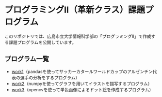 # プログラミングⅡ（革新クラス）課題プログラム
このリポジトリでは、広島市立大学情報科学部の「プログラミングⅡ」で作成する課題プログラムを公開しています。

## プログラム一覧
- [work1](https://github.com/kawaguchishion/Prog2kakushin/blob/main/work1.ipynb)（pandasを使ってサッカーカタールワールドカップのアルゼンチン代表の選手の分析をするプログラム）
- [work2](https://github.com/kawaguchishion/Prog2kakushin/blob/main/work2.ipynb)（numpyを使ってグラフを用いてイラストを描写するプログラム）
- [work3](https://github.com/kawaguchishion/Prog2kakushin/blob/main/work3.ipynb)（opencvを使って単色画像によるドット絵を作成するプログラム）
